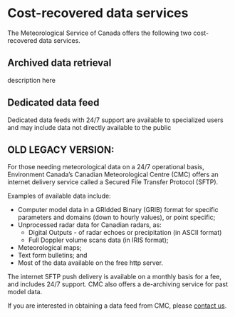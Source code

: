 # Cost-recovered data services

The Meteorological Service of Canada offers the following two cost-recovered data services.

## Archived data retrieval

description here

## Dedicated data feed

Dedicated data feeds with 24/7 support are available to specialized users and may include data not directly available to the public


## OLD LEGACY VERSION:

For those needing meteorological data on a 24/7 operational basis,  Environment Canada’s Canadian Meteorological Centre (CMC) offers an internet delivery service called a Secured File Transfer Protocol (SFTP).

Examples of available data include:

* Computer model data in a GRIdded Binary (GRIB) format for specific parameters and domains (down to hourly values), or point specific;
* Unprocessed radar data for Canadian radars, as:
  * Digital Outputs - of radar echoes or precipitation (in ASCII format)
  * Full Doppler volume scans data (in IRIS format);
* Meteorological maps;
* Text form bulletins; and
* Most of the data available on the free http server.

The internet SFTP push delivery is available on a monthly basis for a fee, and includes 24/7 support. CMC also offers a de-archiving service for past model data.

If you are interested in obtaining a data feed from CMC, please [contact us](http://www.weather.gc.ca/mainmenu/contact_us_e.html).
